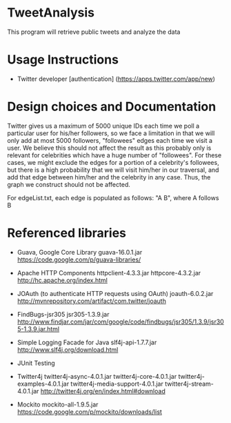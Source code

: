 TweetAnalysis
=============

This program will retrieve public tweets and analyze the data


Usage Instructions
====================

- Twitter developer [authentication] (https://apps.twitter.com/app/new)

Design choices and Documentation
====================
Twitter gives us a maximum of 5000 unique IDs each time we poll a particular user for his/her followers, so we face a limitation in that we will only add at most 5000 followers, "followees" edges each time we visit a user. We believe this should not affect the result as this probably only is relevant for celebrities which have a huge number of "followees". For these cases, we might exclude the edges for a portion of a celebrity's followees, but there is a high probability that we will visit him/her in our traversal, and add that edge between him/her and the celebrity in any case. Thus, the graph we construct should not be affected.

For edgeList.txt, each edge is populated as follows: "A B", where A follows B

Referenced libraries
====================

- Guava, Google Core Library
guava-16.0.1.jar
https://code.google.com/p/guava-libraries/

- Apache HTTP Components
httpclient-4.3.3.jar
httpcore-4.3.2.jar
http://hc.apache.org/index.html

- JOAuth (to authenticate HTTP requests using OAuth)
joauth-6.0.2.jar
http://mvnrepository.com/artifact/com.twitter/joauth

- FindBugs-jsr305
jsr305-1.3.9.jar
http://www.findjar.com/jar/com/google/code/findbugs/jsr305/1.3.9/jsr305-1.3.9.jar.html

- Simple Logging Facade for Java
slf4j-api-1.7.7.jar
http://www.slf4j.org/download.html

- JUnit Testing

- Twitter4j
twitter4j-async-4.0.1.jar
twitter4j-core-4.0.1.jar
twitter4j-examples-4.0.1.jar
twitter4j-media-support-4.0.1.jar
twitter4j-stream-4.0.1.jar
http://twitter4j.org/en/index.html#download

- Mockito
mockito-all-1.9.5.jar
https://code.google.com/p/mockito/downloads/list

